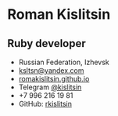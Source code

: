 # Roman Kislitsin
## Ruby developer
- Russian Federation, Izhevsk
- [ksltsn@yandex.com](mailto:ksltsn@yandex.com)
- [romakislitsin.github.io](https://romakislitsin.github.io)
- Telegram [@kislitsin](https://t.me/kislitsin)
- +7 996 216 19 81
- GitHub: [rkislitsin](https://github.com/rkislitsin)


